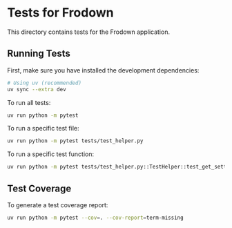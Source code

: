 # Tests for Frodown

This directory contains tests for the Frodown application.

## Running Tests

First, make sure you have installed the development dependencies:

```bash
# Using uv (recommended)
uv sync --extra dev
```

To run all tests:

```bash
uv run python -m pytest
```

To run a specific test file:

```bash
uv run python -m pytest tests/test_helper.py
```

To run a specific test function:

```bash
uv run python -m pytest tests/test_helper.py::TestHelper::test_get_settings_success
```

## Test Coverage

To generate a test coverage report:

```bash
uv run python -m pytest --cov=. --cov-report=term-missing
```
